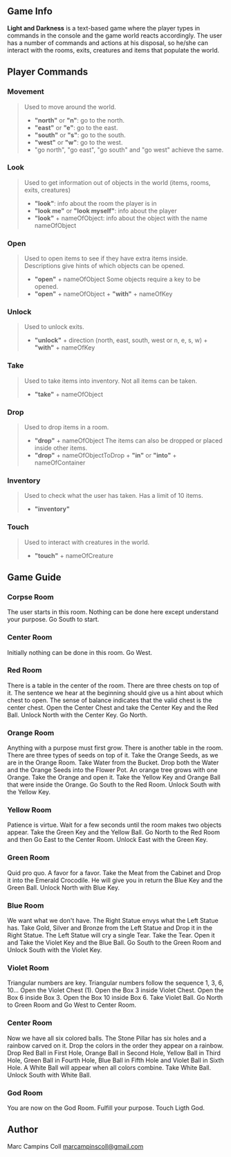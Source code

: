 ## Game Info

**Light and Darkness** is a text-based game where the player types in commands in the console and the game world reacts accordingly. The user has a number of commands and actions at his disposal, so he/she can interact with the rooms, exits, creatures and items that populate the world.

## Player Commands

### Movement

> Used to move around the world.
> * **"north"** or **"n"**: go to the north.
> * **"east"** or **"e"**: go to the east.
> * **"south"** or **"s"**: go to the south.
> * **"west"** or **"w"**: go to the west.
> * "go north", "go east", "go south" and "go west" achieve the same.
	
### Look
> Used to get information out of objects in the world (items, rooms, exits, creatures)
> * **"look"**: info about the room the player is in
> * **"look me"** or **"look myself"**: info about the player
> * **"look"** + nameOfObject: info about the object with the name nameOfObject

### Open
> Used to open items to see if they have extra items inside. Descriptions give hints of which objects can be opened.
> * **"open"** + nameOfObject
> Some objects require a key to be opened. 
> * **"open"** + nameOfObject + **"with"** + nameOfKey
	
### Unlock
> Used to unlock exits.
> * **"unlock"** + direction (north, east, south, west or n, e, s, w) + **"with"** + nameOfKey

### Take
> Used to take items into inventory. Not all items can be taken.
> * **"take"** + nameOfObject
	
### Drop
> Used to drop items in a room.
> * **"drop"** + nameOfObject 
> The items can also be dropped or placed inside other items. 
> * **"drop"** + nameOfObjectToDrop + **"in"** or **"into"** + nameOfContainer

### Inventory
> Used to check what the user has taken. Has a limit of 10 items.
> * **"inventory"**
	
### Touch
> Used to interact with creatures in the world.
> * **"touch"** + nameOfCreature

## Game Guide

### Corpse Room
The user starts in this room. Nothing can be done here except understand your purpose. Go South to start.

### Center Room
Initially nothing can be done in this room. Go West.

### Red Room
There is a table in the center of the room. There are three chests on top of it. The sentence we hear at the beginning should give us a hint about which chest to open. The sense of balance indicates that the valid chest is the center chest. Open the Center Chest and take the Center Key and the Red Ball. Unlock North with the Center Key. Go North.

### Orange Room
Anything with a purpose must first grow. There is another table in the room. There are three types of seeds on top of it. Take the Orange Seeds, as we are in the Orange Room. Take Water from the Bucket. Drop both the Water and the Orange Seeds into the Flower Pot. An orange tree grows with one Orange. Take the Orange and open it. Take the Yellow Key and Orange Ball that were inside the Orange. Go South to the Red Room. Unlock South with the Yellow Key.

### Yellow Room
Patience is virtue. Wait for a few seconds until the room makes two objects appear. Take the Green Key and the Yellow Ball. Go North to the Red Room and then Go East to the Center Room. Unlock East with the Green Key.

### Green Room
Quid pro quo. A favor for a favor. Take the Meat from the Cabinet and Drop it into the Emerald Crocodile. He will give you in return the Blue Key and the Green Ball.  Unlock North with Blue Key.

### Blue Room
We want what we don't have. The Right Statue envys what the Left Statue has. Take Gold, Silver and Bronze from the Left Statue and Drop it in the Right Statue. The Left Statue will cry a single Tear. Take the Tear. Open it and Take the Violet Key and the Blue Ball. Go South to the Green Room and Unlock South with the Violet Key.

### Violet Room
Triangular numbers are key. Triangular numbers follow the sequence 1, 3, 6, 10... Open the Violet Chest (1). Open the Box 3 inside Violet Chest. Open the Box 6 inside Box 3. Open the Box 10 inside Box 6. Take Violet Ball. Go North to Green Room and Go West to Center Room.

### Center Room
Now we have all six colored balls. The Stone Pillar has six holes and a rainbow carved on it. Drop the colors in the order they appear on a rainbow. Drop Red Ball in First Hole, Orange Ball in Second Hole, Yellow Ball in Third Hole, Green Ball in Fourth Hole, Blue Ball in Fifth Hole and Violet Ball in Sixth Hole. A White Ball will appear when all colors combine. Take White Ball. Unlock South with White Ball.

### God Room
You are now on the God Room. Fulfill your purpose. Touch Ligth God.

## Author

Marc Campins Coll
marcampinscoll@gmail.com
